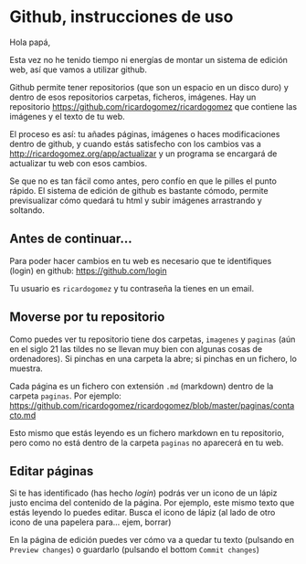 # Github, instrucciones de uso

Hola papá,

Esta vez no he tenido tiempo ni energías de montar un sistema de edición web, así que vamos a utilizar github.

Github permite tener repositorios (que son un espacio en un disco duro) y dentro de esos repositorios carpetas, ficheros, imágenes. Hay un repositorio https://github.com/ricardogomez/ricardogomez que contiene las imágenes y el texto de tu web.

El proceso es así: tu añades páginas, imágenes o haces modificaciones dentro de github, y cuando estás satisfecho con los cambios vas a http://ricardogomez.org/app/actualizar y un programa se encargará de actualizar tu web con esos cambios.

Se que no es tan fácil como antes, pero confío en que le pilles el punto rápido. El sistema de edición de github es bastante cómodo, permite previsualizar cómo quedará tu html y subir imágenes arrastrando y soltando.

## Antes de continuar...

Para poder hacer cambios en tu web es necesario que te identifiques (login) en github: https://github.com/login

Tu usuario es `ricardogomez` y tu contraseña la tienes en un email.

## Moverse por tu repositorio

Como puedes ver tu repositorio tiene dos carpetas, `imagenes` y `paginas` (aún en el siglo 21 las tildes no se llevan muy bien con algunas cosas de ordenadores). Si pinchas en una carpeta la abre; si pinchas en un fichero, lo muestra.

Cada página es un fichero con extensión `.md` (markdown) dentro de la carpeta `paginas`. Por ejemplo: https://github.com/ricardogomez/ricardogomez/blob/master/paginas/contacto.md

Esto mismo que estás leyendo es un fichero markdown en tu repositorio, pero como no está dentro de la carpeta `paginas` no aparecerá en tu web.

## Editar páginas

Si te has identificado (has hecho _login_) podrás ver un icono de un lápiz justo encima del contenido de la página. Por ejemplo, este mismo texto que estás leyendo lo puedes editar. Busca el icono de lápiz (al lado de otro icono de una papelera para... ejem, borrar)

En la página de edición puedes ver cómo va a quedar tu texto (pulsando en `Preview changes`) o guardarlo (pulsando el bottom `Commit changes`)
